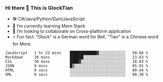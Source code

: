 ### Hi there 👋 This is GlockTian

- 🛠️ C#/Java/Python/Dart/JavaScript
- 🌱 I’m currently learning Mern Stack
- 👯 I’m looking to collaborate on Cross-platform application
- ⚡ Fun fact: "Glock" is a German word for Bell. "Tian" is a Chinese word for More.


<!--START_SECTION:waka-->

```text
JavaScript   1 hr 22 mins    ████████████▓░░░░░░░░░░░░   50.68 %
Markdown     38 mins         ██████░░░░░░░░░░░░░░░░░░░   23.63 %
CSS          30 mins         ████▓░░░░░░░░░░░░░░░░░░░░   18.83 %
JSON         9 mins          █▒░░░░░░░░░░░░░░░░░░░░░░░   05.91 %
HTML         0 secs          ░░░░░░░░░░░░░░░░░░░░░░░░░   00.44 %
XML          0 secs          ░░░░░░░░░░░░░░░░░░░░░░░░░   00.30 %
```

<!--END_SECTION:waka-->

<!--
**GlockTian/GlockTian** is a ✨ _special_ ✨ repository because its `README.md` (this file) appears on your GitHub profile.

Here are some ideas to get you started:

- 🔭 I’m currently working on ...
- 🌱 I’m currently learning ...
- 👯 I’m looking to collaborate on ...
- 🤔 I’m looking for help with ...
- 💬 Ask me about ...
- 📫 How to reach me: ...
- 😄 Pronouns: ...
- ⚡ Fun fact: ...
-->
